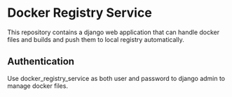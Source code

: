 # Docker Registry Service
This repository contains a django web application that can handle docker files and builds and push them to local registry automatically.

## Authentication
Use docker_registry_service as both user and password to django admin to manage docker files.